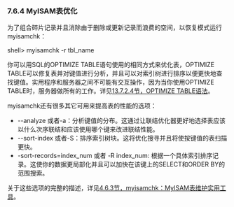 ### **7.6.4 MyISAM表优化**

为了组合碎片记录并且消除由于删除或更新记录而浪费的空间，以恢复模式运行myisamchk：

shell> myisamchk -r tbl_name

你可以用SQL的OPTIMIZE TABLE语句使用的相同方式来优化表，OPTIMIZE TABLE可以修复表并对键值进行分析，并且可以对索引树进行排序以便更快地查找键值。实用程序和服务器之间不可能有交互操作，因为当你使用OPTIMIZE TABLE时，服务器做所有的工作。详见[13.7.2.4节，OPTIMIZE TABLE语法](../Chapter_13/13.07.02_Table_Maintenance_Statements.md)。

myisamchk还有很多其它可用来提高表的性能的选项：

* --analyze 或者-a：分析键值的分布。这通过让联结优化器更好地选择表应该以什么次序联结和应该使用哪个键来改进联结性能。
* --sort-index 或者-S：排序索引树块。这将优化搜寻并且将使按键值的表扫描更快。
* -sort-records=index_num 或者 -R index_num: 根据一个具体索引排序记录。这使你的数据更局部化并且可以加快在该键上的SELECT和ORDER BY的范围搜索。

关于这些选项的完整的描述，详见[4.6.3节，myisamchk：MyISAM表维护实用工具](../Chapter_04/04.06.03_myisamchk_MyISAM_Table-Maintenance_Utility.md)。
